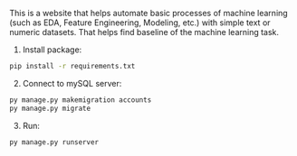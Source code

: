 This is a website that helps automate basic processes of machine learning (such as EDA, Feature Engineering, Modeling, etc.) with simple text or numeric datasets. That helps find baseline of the machine learning task.
1. Install package:
````bash
pip install -r requirements.txt
````
2. Connect to mySQL server:
````bash
py manage.py makemigration accounts
py manage.py migrate
````
3. Run:
````bash
py manage.py runserver
````